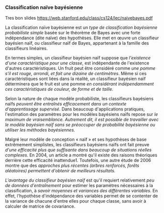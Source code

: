 ### Classification naïve bayésienne

Tres bon slides https://web.stanford.edu/class/cs124/lec/naivebayes.pdf

La classification naïve bayésienne est un *type de classification bayésienne probabiliste simple* basée sur le théorème de Bayes avec une forte indépendance (dite naïve) des hypothèses. Elle met en œuvre un classifieur bayésien naïf, ou classifieur naïf de Bayes, appartenant à la famille des classifieurs linéaires.

En termes simples, un classifieur bayésien naïf suppose que *l'existence d'une caractéristique pour une classe*, est indépendante de l'existence d'autres caractéristiques. Un fruit peut être considéré comme *une pomme s'il est rouge, arrondi, et fait une dizaine de centimètres*. Même si ces caractéristiques sont liées dans la réalité, un classifieur bayésien naïf déterminera que le fruit est une pomme *en considérant indépendamment ces caractéristiques de couleur, de forme et de taille.*

Selon la nature de chaque modèle probabiliste, les classifieurs bayésiens naïfs *peuvent être entraînés efficacement dans un contexte d'apprentissage supervisé.* Dans beaucoup d'applications pratiques, l'estimation des paramètres pour les modèles bayésiens naïfs repose sur *le maximum de vraisemblance. Autrement dit, il est possible de travailler avec le modèle bayésien naïf sans se préoccuper de probabilité bayésienne ou utiliser les méthodes bayésiennes.*

Malgré leur modèle de conception « naïf » et ses hypothèses de base extrêmement simplistes, les classifieurs bayésiens naïfs ont fait preuve *d'une efficacité plus que suffisante dans beaucoup de situations réelles complexes.* En 2004, un article a montré qu'il existe des raisons théoriques derrière cette efficacité inattendue1. Toutefois, une autre étude de 2006 montre que des *approches plus récentes (arbres renforcés, forêts aléatoires) permettent d'obtenir de meilleurs résultats.*


*L'avantage du classifieur bayésien naïf* est qu'il requiert relativement *peu de données d'entraînement* pour estimer les paramètres nécessaires à la classification, à *savoir moyennes et variances des différentes variables*. En effet, l'hypothèse d'indépendance des variables permet de se contenter de la variance de chacune d'entre elles pour chaque classe, sans avoir à calculer de matrice de covariance.





